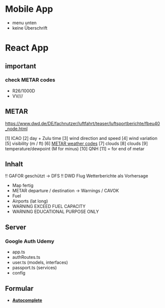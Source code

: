 # Mobile App

- menu unten
- keine Überschrift

# React App

## important

### check METAR codes

- R26/1000D
- VV///

## METAR

https://www.dwd.de/DE/fachnutzer/luftfahrt/teaser/luftsportberichte/fbeu40_node.html

[1] ICAO
[2] day + Zulu time
[3] wind direction and speed
[4] wind variation
[5] visibility (m / ft)
[6] [METAR weather codes](https://en.wikipedia.org/wiki/METAR)
[7] clouds
[8] clouds
[9] temperature/dewpoint (M for minus)
[10] QNH
[11] = for end of metar

## Inhalt

!! GAFOR geschützt -> DFS !!
DWD Flug Wetterberichte als Vorhersage

- Map fertig
- METAR departure / destination -> Warnings / CAVOK
- Fuel
- Airports (lat long)
- WARNING EXCEED FUEL CAPACITY
- WARNING EDUCATIONAL PURPOSE ONLY

## Server

### Google Auth Udemy

- app.ts
- authRoutes.ts
- user.ts (models, interfaces)
- passport.ts (services)
- config

## Formular

- [**Autocomplete**](https://mui.com/material-ui/react-autocomplete/)
